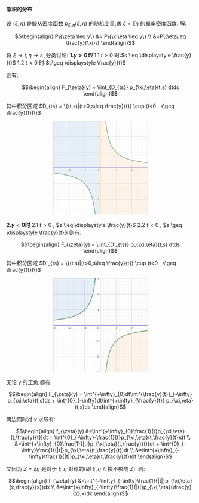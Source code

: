 #### 乘积的分布
设 $(\xi,\eta)$ 是服从密度函数 $p_{\xi,\eta}(\xi,\eta)$ 的随机变量,求 $\zeta = \xi\eta$ 的概率密度函数.
解:

$$\begin{align}
   P\{\zeta \leq y\} &= P\{\xi\eta \leq y\} \\
   &=P\{\eta\leq \frac{y}{\xi}\}
\end{align}$$

将 $\xi\rightarrow t,\eta \rightarrow s$ ,分类讨论:
**1.$y>0时$**
1.1 $t>0$ 时:$s \leq \displaystyle \frac{y}{t}$
1.2 $t<0$ 时:$s\geq \displaystyle \frac{y}{t}$

则有:

$$\begin{align}
    F_{\zeta}(y) = \iint_{D_{ts}} p_{\xi,\eta}(t,s) dtds
\end{align}$$

其中积分区域 $D_{ts} = \{(t,s)|(t>0,s\leq \frac{y}{t}) \cup (t<0 , s\geq \frac{y}{t})\}$
<div align="center">
<img src="../图像/2.png" width = "50%">
</div>


**2.$y<0$时**
2.1 $t>0$ , $s \leq \displaystyle \frac{y}{t}$
2.2 $t<0$ , $s \geq \displaystyle \frac{y}{t}$
则有:

$$\begin{align}
    F_{\zeta}(y) = \iint_{D'_{ts}} p_{\xi,\eta}(t,s) dtds
\end{align}$$

其中积分区域 $D'_{ts} = \{(t,s)|(t>0,s\leq \frac{y}{t}) \cup (t<0 , s\geq \frac{y}{t})\}$
<div align="center">
<img src="../图像/3.png" width = "50%">
</div>


无论 $y$ 的正负,都有:

$$\begin{align}
    F_{\zeta}(y) =  \int^{+\infty}_{0}dt\int^{\frac{y}{t}}_{-\infty} p_{\xi,\eta}(t,s)ds + \int^{0}_{-\infty}dt\int^{+\infty}_{\frac{y}{t}} p_{\xi,\eta}(t,s)ds
\end{align}$$


两边同时对 $y$ 求导有:

$$\begin{align}
    f_{\zeta}(y) &=\int^{+\infty}_{0}\frac{1}{t}p_{\xi,\eta}(t,\frac{y}{t})dt + \int^{0}_{-\infty}-\frac{1}{t}p_{\xi,\eta}(t,\frac{y}{t})dt \\
    &=\int^{+\infty}_{0}\frac{1}{|t|}p_{\xi,\eta}(t,\frac{y}{t})dt + \int^{0}_{-\infty}\frac{1}{|t|}p_{\xi,\eta}(t,\frac{y}{t})dt \\
    &=\int^{+\infty}_{-\infty}\frac{1}{|t|}p_{\xi,\eta}(t,\frac{y}{t})dt
\end{align}$$

又因为 $Z = \xi\eta$ 是对于 $\xi,\eta$ 对称的(即 $\xi,\eta$ 互换不影响 $Z$) ,则:

$$\begin{align}
    f_{\zeta}(y) 
    &=\int^{+\infty}_{-\infty}\frac{1}{|t|}p_{\xi,\eta}(x,\frac{y}{x})dx \\
    &=\int^{+\infty}_{-\infty}\frac{1}{|t|}p_{\xi,\eta}(\frac{y}{x},x)dx
\end{align}$$

